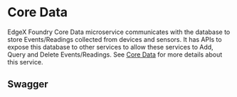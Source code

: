 # Core Data

EdgeX Foundry Core Data microservice communicates with the database to store Events/Readings collected from devices and sensors.
It has APIs to expose this database to other services to allow these services to Add, Query and Delete Events/Readings. See [Core Data](../../microservices/core/data/Purpose.md) for more details about this service.

## Swagger

<swagger-ui src="https://raw.githubusercontent.com/edgexfoundry/edgex-go/{{edgexversion}}/openapi/core-data.yaml"/>
